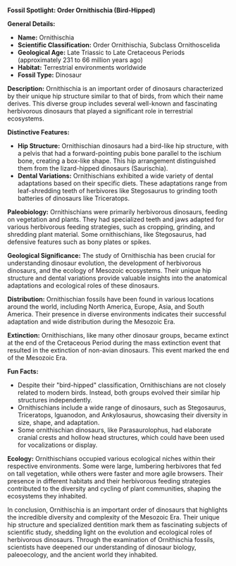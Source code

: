 **Fossil Spotlight: Order Ornithischia (Bird-Hipped)**

**General Details:**
- **Name:** Ornithischia
- **Scientific Classification:** Order Ornithischia, Subclass Ornithoscelida
- **Geological Age:** Late Triassic to Late Cretaceous Periods (approximately 231 to 66 million years ago)
- **Habitat:** Terrestrial environments worldwide
- **Fossil Type:** Dinosaur

**Description:**
Ornithischia is an important order of dinosaurs characterized by their unique hip structure similar to that of birds, from which their name derives. This diverse group includes several well-known and fascinating herbivorous dinosaurs that played a significant role in terrestrial ecosystems.

**Distinctive Features:**
- **Hip Structure:** Ornithischian dinosaurs had a bird-like hip structure, with a pelvis that had a forward-pointing pubis bone parallel to the ischium bone, creating a box-like shape. This hip arrangement distinguished them from the lizard-hipped dinosaurs (Saurischia).
- **Dental Variations:** Ornithischians exhibited a wide variety of dental adaptations based on their specific diets. These adaptations range from leaf-shredding teeth of herbivores like Stegosaurus to grinding tooth batteries of dinosaurs like Triceratops.

**Paleobiology:**
Ornithischians were primarily herbivorous dinosaurs, feeding on vegetation and plants. They had specialized teeth and jaws adapted for various herbivorous feeding strategies, such as cropping, grinding, and shredding plant material. Some ornithischians, like Stegosaurus, had defensive features such as bony plates or spikes.

**Geological Significance:**
The study of Ornithischia has been crucial for understanding dinosaur evolution, the development of herbivorous dinosaurs, and the ecology of Mesozoic ecosystems. Their unique hip structure and dental variations provide valuable insights into the anatomical adaptations and ecological roles of these dinosaurs.

**Distribution:**
Ornithischian fossils have been found in various locations around the world, including North America, Europe, Asia, and South America. Their presence in diverse environments indicates their successful adaptation and wide distribution during the Mesozoic Era.

**Extinction:**
Ornithischians, like many other dinosaur groups, became extinct at the end of the Cretaceous Period during the mass extinction event that resulted in the extinction of non-avian dinosaurs. This event marked the end of the Mesozoic Era.

**Fun Facts:**
- Despite their "bird-hipped" classification, Ornithischians are not closely related to modern birds. Instead, both groups evolved their similar hip structures independently.
- Ornithischians include a wide range of dinosaurs, such as Stegosaurus, Triceratops, Iguanodon, and Ankylosaurus, showcasing their diversity in size, shape, and adaptation.
- Some ornithischian dinosaurs, like Parasaurolophus, had elaborate cranial crests and hollow head structures, which could have been used for vocalizations or display.

**Ecology:**
Ornithischians occupied various ecological niches within their respective environments. Some were large, lumbering herbivores that fed on tall vegetation, while others were faster and more agile browsers. Their presence in different habitats and their herbivorous feeding strategies contributed to the diversity and cycling of plant communities, shaping the ecosystems they inhabited.

In conclusion, Ornithischia is an important order of dinosaurs that highlights the incredible diversity and complexity of the Mesozoic Era. Their unique hip structure and specialized dentition mark them as fascinating subjects of scientific study, shedding light on the evolution and ecological roles of herbivorous dinosaurs. Through the examination of Ornithischia fossils, scientists have deepened our understanding of dinosaur biology, paleoecology, and the ancient world they inhabited.